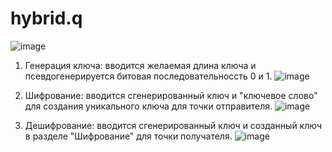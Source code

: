 # hybrid.q
![image](https://github.com/user-attachments/assets/669d4539-09d4-482e-9379-3a7963796788)

1. Генерация ключа: вводится желаемая длина ключа и псевдогенерируется битовая последовательноссть 0 и 1.
![image](https://github.com/user-attachments/assets/0273185f-30cc-4d02-9af5-def7be120bb3)

2. Шифрование: вводится сгенерированный ключ и "ключевое слово" для создания уникального ключа для точки отправителя.
![image](https://github.com/user-attachments/assets/e0130d32-4c2a-45f4-a378-e8ab356f950f)

3. Дешифрование: вводится сгенерированный ключ и созданный ключ в разделе "Шифрование" для точки получателя.
![image](https://github.com/user-attachments/assets/b2c9c8cc-bfeb-4de0-8658-84f5b1fb33e2)

